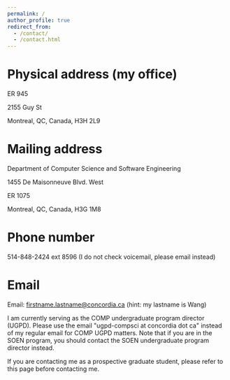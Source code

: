 ```yaml
---
permalink: /
author_profile: true
redirect_from: 
  - /contact/
  - /contact.html
---
```


Physical address (my office)
====
ER 945

2155 Guy St

Montreal, QC, Canada, H3H 2L9

Mailing address
====
Department of Computer Science and Software Engineering

1455 De Maisonneuve Blvd. West

ER 1075

Montreal, QC, Canada, H3G 1M8

Phone number
====
514-848-2424 ext 8596 (I do not check voicemail, please email instead)

Email
====
Email: firstname.lastname@concordia.ca (hint: my lastname is Wang)

I am currently serving as the COMP undergraduate program director (UGPD). Please use the email "ugpd-compsci at concordia dot ca" instead of my regular email for COMP UGPD matters. Note that if you are in the SOEN program, you should contact the SOEN undergraduate program director instead.

If you are contacting me as a prospective graduate student, please refer to this page before contacting me.
